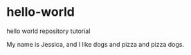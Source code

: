 # hello-world
hello world repository tutorial

My name is Jessica, and I like dogs and pizza and pizza dogs.
